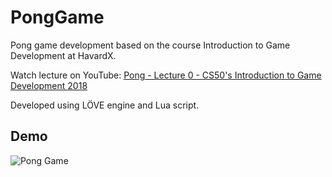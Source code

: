# PongGame
Pong game development based on the course Introduction to Game Development at HavardX.

Watch lecture on YouTube: [Pong - Lecture 0 - CS50's Introduction to Game Development 2018](https://www.youtube.com/watch?v=GfwpRU0cT10&ab_channel=CS50)

Developed using LÖVE engine and Lua script.

## Demo
![Pong Game](demo.gif)
